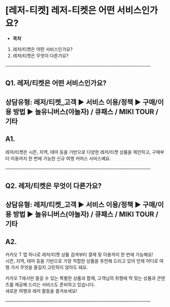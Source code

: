 # [레저-티켓] 레저-티켓은 어떤 서비스인가요?

* **목차**

1. 레저/티켓은 어떤 서비스인가요?
2. 레저/티켓은 무엇이 다른가요?

──────────────────────────────────────────────

**Q1. 레저/티켓은 어떤 서비스인가요?**
-------------------------

상담유형: 레저/티켓\_고객 ▶ 서비스 이용/정책 ▶ 구매/이용 방법 ▶ 놀유니버스(야놀자) / 큐패스 / MIKI TOUR / 기타
--------------------------------------------------------------------------

**A1.**
-------

레저/티켓은 시즌, 지역, 테마 등을 기반으로 다양한 레저/티켓 상품을 제안하고, 구매부터 이용까지 한 번에 가능한 신규 여행 커머스 서비스예요.

──────────────────────────────────────────────

**Q2. 레저/티켓은 무엇이 다른가요?**
------------------------

상담유형: 레저/티켓\_고객 ▶ 서비스 이용/정책 ▶ 구매/이용 방법 ▶ 놀유니버스(야놀자) / 큐패스 / MIKI TOUR / 기타
--------------------------------------------------------------------------

**A2.**
-------

카카오 T 앱 하나로 레저/티켓 상품 검색부터 결제 및 이용까지 한 번에 가능해요!  
시즌, 지역, 테마 등을 기반으로 가장 적합한 상품을 추천해 드리고 있어 언제 어디로 여행 가서 무엇을 즐길지 고민하지 않아도 돼요.

카카오 T에서만 즐길 수 있는 특별한 상품과 함께, 고객님의 취향에 딱 맞는 상품과 콘텐츠를 제공해 드리는 서비스도 준비하고 있습니다.  
새로운 여행과 레저 활동을 즐겨보세요!

──────────────────────────────────────────────